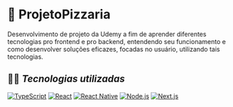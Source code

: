 # 🍕 **ProjetoPizzaria**

Desenvolvimento de projeto da Udemy a fim de aprender diferentes tecnologias pro frontend e pro backend, entendendo seu funcionamento e como desenvolver soluções eficazes, focadas no usuário, utilizando tais tecnologias.

## 👨‍💻 ***Tecnologias utilizadas***
[![TypeScript](https://img.shields.io/badge/TypeScript-000000?style=for-the-badge&logo=TypeScript)](https://www.typescriptlang.org/docs/)
[![React](https://img.shields.io/badge/React-000000?style=for-the-badge&logo=react)](https://react.dev/)
[![React Native](https://img.shields.io/badge/React_Native-000000?style=for-the-badge&logo=react)](https://reactnative.dev)
[![Node.js](https://img.shields.io/badge/Node.js-000000?style=for-the-badge&logo=node.js)](https://nodejs.org/)
[![Next.js](https://img.shields.io/badge/Next.js-000000?style=for-the-badge&logo=next.js)](https://nextjs.org/)
